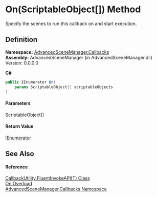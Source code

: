 # On(ScriptableObject\[]) Method

Specify the scenes to run this callback on and start execution.

## Definition

**Namespace:** [AdvancedSceneManager.Callbacks](N_AdvancedSceneManager_Callbacks.md)\
**Assembly:** AdvancedSceneManager (in AdvancedSceneManager.dll) Version: 0.0.0.0

**C#**

```c#
public IEnumerator On(
	params ScriptableObject[] scriptableObjects
)
```

#### Parameters

&#x20; ScriptableObject\[]&#x20;

#### Return Value

[IEnumerator](https://learn.microsoft.com/dotnet/api/system.collections.ienumerator)

## See Also

#### Reference

[CallbackUtility.FluentInvokeAPI(T) Class](T_AdvancedSceneManager_Callbacks_CallbackUtility_FluentInvokeAPI_1.md)\
[On Overload](Overload_AdvancedSceneManager_Callbacks_CallbackUtility_FluentInvokeAPI_1_On.md)\
[AdvancedSceneManager.Callbacks Namespace](N_AdvancedSceneManager_Callbacks.md)
